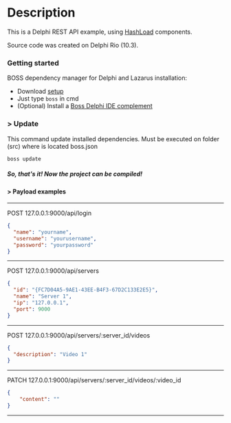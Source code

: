# Description

This is a Delphi REST API example, using [HashLoad]( https://github.com/HashLoad "HashLoad") components.

Source code was created on Delphi Rio (10.3).

### Getting started
BOSS dependency manager for Delphi and Lazarus installation: 
 * Download [setup](https://github.com/hashload/boss/releases)
 * Just type `boss` in cmd
 * (Optional) Install a [Boss Delphi IDE complement](https://github.com/hashload/boss-ide)

### > Update
This command update installed dependencies. Must be executed on folder (src\) where is located boss.json 
```
boss update
```


##### So, that's it! Now the project can be compiled!


#### > Payload examples

------------
POST 127.0.0.1:9000/api/login
```json
{
  "name": "yourname",
  "username": "yourusername",
  "password": "yourpassword"
}
```

------------


POST 127.0.0.1:9000/api/servers
```json
{
  "id": "{FC7D04A5-9AE1-43EE-B4F3-67D2C133E2E5}",
  "name": "Server 1",
  "ip": "127.0.0.1",
  "port": 9000
}
```

------------
POST 127.0.0.1:9000/api/servers/:server_id/videos
```json
{
  "description": "Video 1"
}
```

------------
PATCH 127.0.0.1:9000/api/servers/:server_id/videos/:video_id
```json
{
    "content": ""
}
```

------------

